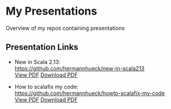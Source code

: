 # My Presentations

Overview of my repos containing presentations

## Presentation Links

- New in Scala 2.13:<br/>
  https://github.com/hermannhueck/new-in-scala213<br/>
  [View PDF](https://github.com/hermannhueck/new-in-scala213/blob/master/slides/New-in-Scala-2.13.pdf)
  [Download PDF](https://github.com/hermannhueck/new-in-scala213/raw/master/slides/New-in-Scala-2.13.pdf)

- How to scalafix my code:<br/>
  https://github.com/hermannhueck/howto-scalafix-my-code<br/>
  [View PDF](https://github.com/hermannhueck/howto-scalafix-my-code/blob/master/slides/howto-scalafix-my-code.pdf)
  [Download PDF](https://github.com/hermannhueck/howto-scalafix-my-code/raw/master/slides/howto-scalafix-my-code.pdf)
